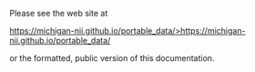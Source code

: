 Please see the web site at

https://michigan-nii.github.io/portable_data/>https://michigan-nii.github.io/portable_data/

or the formatted, public version of this documentation.
